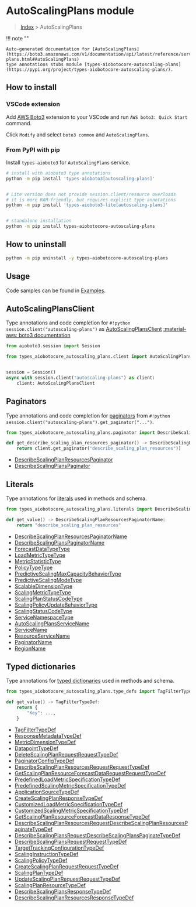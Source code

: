 # AutoScalingPlans module

> [Index](../README.md) > AutoScalingPlans


!!! note ""

    Auto-generated documentation for [AutoScalingPlans](https://boto3.amazonaws.com/v1/documentation/api/latest/reference/services/autoscaling-plans.html#AutoScalingPlans)
    type annotations stubs module [types-aiobotocore-autoscaling-plans](https://pypi.org/project/types-aiobotocore-autoscaling-plans/).

## How to install

### VSCode extension

Add [AWS Boto3](https://marketplace.visualstudio.com/items?itemName=Boto3typed.boto3-ide)
extension to your VSCode and run `AWS boto3: Quick Start` command.

Click `Modify` and select `boto3 common` and `AutoScalingPlans`.

### From PyPI with pip

Install `types-aioboto3` for `AutoScalingPlans` service.

```bash
# install with aioboto3 type annotations
python -m pip install 'types-aioboto3[autoscaling-plans]'


# Lite version does not provide session.client/resource overloads
# it is more RAM-friendly, but requires explicit type annotations
python -m pip install 'types-aioboto3-lite[autoscaling-plans]'


# standalone installation
python -m pip install types-aiobotocore-autoscaling-plans
```



## How to uninstall

```bash
python -m pip uninstall -y types-aiobotocore-autoscaling-plans
```

## Usage

Code samples can be found in [Examples](./usage.md).

## AutoScalingPlansClient

Type annotations and code completion for  `#!python session.client("autoscaling-plans")` as [AutoScalingPlansClient](./client.md)
[:material-aws: boto3 documentation](https://boto3.amazonaws.com/v1/documentation/api/latest/reference/services/autoscaling-plans.html#AutoScalingPlans.Client)

```python title="Usage example"
from aioboto3.session import Session

from types_aiobotocore_autoscaling_plans.client import AutoScalingPlansClient


session = Session()
async with session.client("autoscaling-plans") as client:
    client: AutoScalingPlansClient
```


## Paginators

Type annotations and code completion for
[paginators](./paginators.md)
from `#!python session.client("autoscaling-plans").get_paginator("...")`.

```python title="Usage example"
from types_aiobotocore_autoscaling_plans.paginator import DescribeScalingPlanResourcesPaginator

def get_describe_scaling_plan_resources_paginator() -> DescribeScalingPlanResourcesPaginator:
    return client.get_paginator("describe_scaling_plan_resources"))
```

- [DescribeScalingPlanResourcesPaginator](./paginators.md#describescalingplanresourcespaginator)
- [DescribeScalingPlansPaginator](./paginators.md#describescalingplanspaginator)








## Literals

Type annotations for [literals](./literals.md) used in methods and schema.

```python title="Usage example"
from types_aiobotocore_autoscaling_plans.literals import DescribeScalingPlanResourcesPaginatorName

def get_value() -> DescribeScalingPlanResourcesPaginatorName:
    return "describe_scaling_plan_resources"
```

- [DescribeScalingPlanResourcesPaginatorName](./literals.md#describescalingplanresourcespaginatorname)
- [DescribeScalingPlansPaginatorName](./literals.md#describescalingplanspaginatorname)
- [ForecastDataTypeType](./literals.md#forecastdatatypetype)
- [LoadMetricTypeType](./literals.md#loadmetrictypetype)
- [MetricStatisticType](./literals.md#metricstatistictype)
- [PolicyTypeType](./literals.md#policytypetype)
- [PredictiveScalingMaxCapacityBehaviorType](./literals.md#predictivescalingmaxcapacitybehaviortype)
- [PredictiveScalingModeType](./literals.md#predictivescalingmodetype)
- [ScalableDimensionType](./literals.md#scalabledimensiontype)
- [ScalingMetricTypeType](./literals.md#scalingmetrictypetype)
- [ScalingPlanStatusCodeType](./literals.md#scalingplanstatuscodetype)
- [ScalingPolicyUpdateBehaviorType](./literals.md#scalingpolicyupdatebehaviortype)
- [ScalingStatusCodeType](./literals.md#scalingstatuscodetype)
- [ServiceNamespaceType](./literals.md#servicenamespacetype)
- [AutoScalingPlansServiceName](./literals.md#autoscalingplansservicename)
- [ServiceName](./literals.md#servicename)
- [ResourceServiceName](./literals.md#resourceservicename)
- [PaginatorName](./literals.md#paginatorname)
- [RegionName](./literals.md#regionname)




## Typed dictionaries

Type annotations for [typed dictionaries](./type_defs.md) used in methods and schema.

```python title="Usage example"
from types_aiobotocore_autoscaling_plans.type_defs import TagFilterTypeDef

def get_value() -> TagFilterTypeDef:
    return {
        "Key": ...,
    }
```

- [TagFilterTypeDef](./type_defs.md#tagfiltertypedef)
- [ResponseMetadataTypeDef](./type_defs.md#responsemetadatatypedef)
- [MetricDimensionTypeDef](./type_defs.md#metricdimensiontypedef)
- [DatapointTypeDef](./type_defs.md#datapointtypedef)
- [DeleteScalingPlanRequestRequestTypeDef](./type_defs.md#deletescalingplanrequestrequesttypedef)
- [PaginatorConfigTypeDef](./type_defs.md#paginatorconfigtypedef)
- [DescribeScalingPlanResourcesRequestRequestTypeDef](./type_defs.md#describescalingplanresourcesrequestrequesttypedef)
- [GetScalingPlanResourceForecastDataRequestRequestTypeDef](./type_defs.md#getscalingplanresourceforecastdatarequestrequesttypedef)
- [PredefinedLoadMetricSpecificationTypeDef](./type_defs.md#predefinedloadmetricspecificationtypedef)
- [PredefinedScalingMetricSpecificationTypeDef](./type_defs.md#predefinedscalingmetricspecificationtypedef)
- [ApplicationSourceTypeDef](./type_defs.md#applicationsourcetypedef)
- [CreateScalingPlanResponseTypeDef](./type_defs.md#createscalingplanresponsetypedef)
- [CustomizedLoadMetricSpecificationTypeDef](./type_defs.md#customizedloadmetricspecificationtypedef)
- [CustomizedScalingMetricSpecificationTypeDef](./type_defs.md#customizedscalingmetricspecificationtypedef)
- [GetScalingPlanResourceForecastDataResponseTypeDef](./type_defs.md#getscalingplanresourceforecastdataresponsetypedef)
- [DescribeScalingPlanResourcesRequestDescribeScalingPlanResourcesPaginateTypeDef](./type_defs.md#describescalingplanresourcesrequestdescribescalingplanresourcespaginatetypedef)
- [DescribeScalingPlansRequestDescribeScalingPlansPaginateTypeDef](./type_defs.md#describescalingplansrequestdescribescalingplanspaginatetypedef)
- [DescribeScalingPlansRequestRequestTypeDef](./type_defs.md#describescalingplansrequestrequesttypedef)
- [TargetTrackingConfigurationTypeDef](./type_defs.md#targettrackingconfigurationtypedef)
- [ScalingInstructionTypeDef](./type_defs.md#scalinginstructiontypedef)
- [ScalingPolicyTypeDef](./type_defs.md#scalingpolicytypedef)
- [CreateScalingPlanRequestRequestTypeDef](./type_defs.md#createscalingplanrequestrequesttypedef)
- [ScalingPlanTypeDef](./type_defs.md#scalingplantypedef)
- [UpdateScalingPlanRequestRequestTypeDef](./type_defs.md#updatescalingplanrequestrequesttypedef)
- [ScalingPlanResourceTypeDef](./type_defs.md#scalingplanresourcetypedef)
- [DescribeScalingPlansResponseTypeDef](./type_defs.md#describescalingplansresponsetypedef)
- [DescribeScalingPlanResourcesResponseTypeDef](./type_defs.md#describescalingplanresourcesresponsetypedef)

